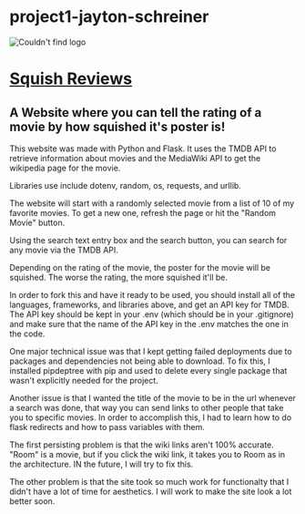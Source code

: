 # project1-jayton-schreiner

![Couldn't find logo](https://github.com/BlueJayton/project1-jayton-schreiner/blob/main/SQUISHreviews.png "Squish Reviews. My girlfriend made this logo")
# [Squish Reviews](https://squish-reviews.fly.dev)
## A Website where you can tell the rating of a movie by how squished it's poster is!

This website was made with Python and Flask. It uses the TMDB API to retrieve information about movies and the MediaWiki API to get the wikipedia page for the movie.

Libraries use include dotenv, random, os, requests, and urllib.

The website will start with a randomly selected movie from a list of 10 of my favorite movies. To get a new one, refresh the page or hit the "Random Movie" button.

Using the search text entry box and the search button, you can search for any movie via the TMDB API.

Depending on the rating of the movie, the poster for the movie will be squished. The worse the rating, the more squished it'll be.

 

In order to fork this and have it ready to be used, you should install all of the languages, frameworks, and libraries above, and get an API key for TMDB.
The API key should be kept in your .env (which should be in your .gitignore) and make sure that the name of the API key in the .env matches the one in the code.

One major technical issue was that I kept getting failed deployments due to packages and dependencies not being able to download. To fix this, I installed pipdeptree with pip and used to delete every single package that wasn't explicitly needed for the project.

Another issue is that I wanted the title of the movie to be in the url whenever a search was done, that way you can send links to other people that take you to specific movies. In order to accomplish this, I had to learn how to do flask redirects and how to pass variables with them. 

 

The first persisting problem is that the wiki links aren't 100% accurate. "Room" is a movie, but if you click the wiki link, it takes you to Room as in the architecture. IN the future, I will try to fix this. 

The other problem is that the site took so much work for functionalty that I didn't have a lot of time for aesthetics. I will work to make the site look a lot better soon.